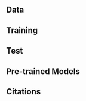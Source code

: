 <!-- # SegTriplet
Official repository for "SegTriplet: Self-Supervised Vessel Segmentation via Channel-Selective Triplet Attention Network
![Image of The Proposed method](fig/Overall.png)


## Requirements
  * OS : Ubuntu
  * Python >= 3.9
  * PyTorch >= 1.12.1

## Setup Environment
<!-- *Create a conda environment and then do pip install -r requirements.txt* -->




## Data
<!-- In our experiments, we used the publicly available XCAD dataset, available [[here](https://www.dropbox.com/scl/fi/mvstwdgxo0hfk678x94d4/XCAD.zip?rlkey=qdztml0gzfzoc0t5d16k71u76&e=1&dl=0)] -->

## Training
<!-- ```
python3 main.py -p train -c config/train.json
``` -->
## Test
<!-- 
```
eval python3 main.py -p test -c config/test.json
``` -->

## Pre-trained Models

 <!-- You can download our pre-trained model of the XCAD dataset [here](https://drive.google.com/file/d/180xRhnpAsT6ZrM-FrMTZ6AVkqnfBBqYm/view?usp=sharing).
Then, you can test the model by saving the pre-trained weights in the directory ./experiments/pretrained_model.
To briefly test our method given the pre-trained model, we provided the toy example in the directory './data/'. -->

## Citations
```


```